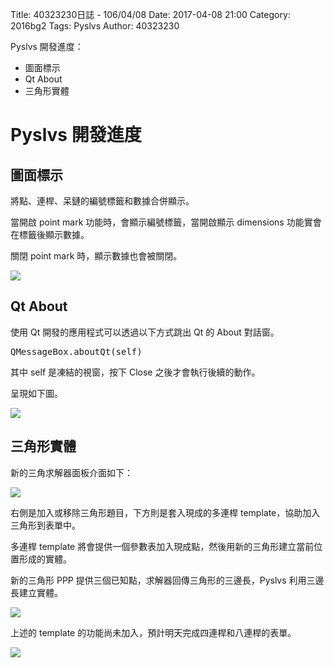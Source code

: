 Title: 40323230日誌 - 106/04/08
Date: 2017-04-08 21:00
Category: 2016bg2
Tags: Pyslvs
Author: 40323230

Pyslvs 開發進度：

* 圖面標示
* Qt About
* 三角形實體

<!-- PELICAN_END_SUMMARY -->

Pyslvs 開發進度
===

圖面標示
---

將點、連桿、呆鏈的編號標籤和數據合併顯示。

當開啟 point mark 功能時，會顯示編號標籤，當開啟顯示 dimensions 功能實會在標籤後顯示數據。

關閉 point mark 時，顯示數據也會被關閉。

![](https://raw.githubusercontent.com/coursemdetw/project_site_files/gh-pages/files/2016spring/g2/Python_solvespace/0408_01.png)

Qt About
---

使用 Qt 開發的應用程式可以透過以下方式跳出 Qt 的 About 對話窗。

<pre class="brush: python">
QMessageBox.aboutQt(self)
</pre>

其中 self 是凍結的視窗，按下 Close 之後才會執行後續的動作。

呈現如下圖。

![](https://raw.githubusercontent.com/coursemdetw/project_site_files/gh-pages/files/2016spring/g2/Python_solvespace/0408_02.png)

三角形實體
---

新的三角求解器面板介面如下：

![](https://raw.githubusercontent.com/coursemdetw/project_site_files/gh-pages/files/2016spring/g2/Python_solvespace/0408_03.png)

右側是加入或移除三角形題目，下方則是套入現成的多連桿 template，協助加入三角形到表單中。

多連桿 template 將會提供一個參數表加入現成點，然後用新的三角形建立當前位置形成的實體。

新的三角形 PPP 提供三個已知點，求解器回傳三角形的三邊長，Pyslvs 利用三邊長建立實體。

![](https://raw.githubusercontent.com/coursemdetw/project_site_files/gh-pages/files/2016spring/g2/Python_solvespace/0408_04.png)

上述的 template 的功能尚未加入，預計明天完成四連桿和八連桿的表單。

![](https://raw.githubusercontent.com/coursemdetw/project_site_files/gh-pages/files/2016spring/g2/Python_solvespace/0408_05.png)